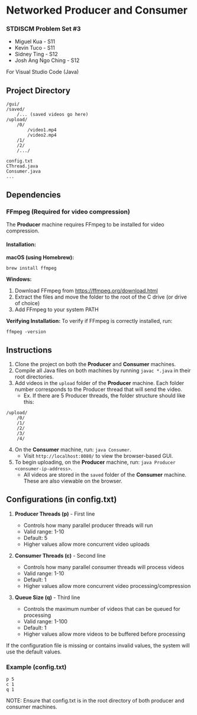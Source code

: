 # Networked Producer and Consumer

### STDISCM Problem Set #3
- Miguel Kua - S11
- Kevin Tuco - S11
- Sidney Ting - S12
- Josh Ang Ngo Ching - S12

For Visual Studio Code (Java)

## Project Directory
```
/gui/
/saved/
    /... (saved videos go here)
/upload/
    /0/
        /video1.mp4
        /video2.mp4
    /1/
    /2/
    /.../

config.txt
CThread.java
Consumer.java
...
```

## Dependencies

### FFmpeg (Required for video compression)
The **Producer** machine requires FFmpeg to be installed for video compression. 

#### Installation:

**macOS (using Homebrew):**
```
brew install ffmpeg
```

**Windows:**
1. Download FFmpeg from https://ffmpeg.org/download.html
2. Extract the files and move the folder to the root of the C drive (or drive of choice)
3. Add FFmpeg to your system PATH

**Verifying Installation:**
To verify if FFmpeg is correctly installed, run:
```
ffmpeg -version
```

## Instructions
1. Clone the project on both the **Producer** and **Consumer** machines.
2. Compile all Java files on both machines by running ```javac *.java``` in their root directories.
3. Add videos in the `upload` folder of the **Producer** machine. Each folder number corresponds to the Producer thread that will send the video.
    - Ex. If there are 5 Producer threads, the folder structure should like this:
```
/upload/
    /0/
    /1/
    /2/
    /3/
    /4/
```

4. On the **Consumer** machine, run: ```java Consumer```.
    - Visit ```http://localhost:8080/``` to view the browser-based GUI.
5. To begin uploading, on the **Producer** machine, run: ```java Producer <consumer-ip-address>```.
    - All videos are stored in the `saved` folder of the **Consumer** machine. These are also viewable on the browser.

## Configurations (in config.txt)
1. **Producer Threads (p)** - First line
   - Controls how many parallel producer threads will run
   - Valid range: 1-10
   - Default: 5
   - Higher values allow more concurrent video uploads

2. **Consumer Threads (c)** - Second line
   - Controls how many parallel consumer threads will process videos
   - Valid range: 1-10
   - Default: 1
   - Higher values allow more concurrent video processing/compression

3. **Queue Size (q)** - Third line
   - Controls the maximum number of videos that can be queued for processing
   - Valid range: 1-100
   - Default: 1
   - Higher values allow more videos to be buffered before processing

If the configuration file is missing or contains invalid values, the system will use the default values.

### Example (config.txt)
```
p 5
c 1
q 1
```

NOTE: Ensure that config.txt is in the root directory of both producer and consumer machines.